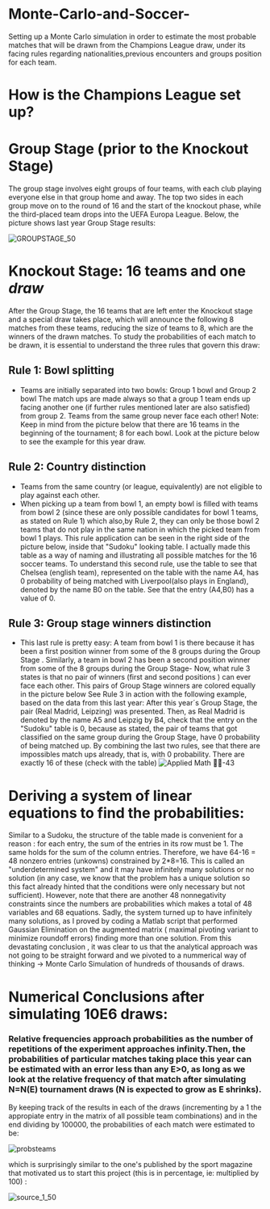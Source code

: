 # Monte-Carlo-and-Soccer-
Setting up a Monte Carlo simulation in order to estimate the most probable matches that will be drawn from the Champions League draw, under its facing rules regarding nationalities,previous encounters and groups position for each team.

# How is the Champions League set up?
# Group Stage (prior to the Knockout Stage)
The group stage involves eight groups of four teams, with each club playing everyone else in that group home and away. The top two sides in each group move on to the round of 16 and the start of the knockout phase, while the third-placed team drops into the UEFA Europa League.
Below, the picture shows last year Group Stage results:

![GROUPSTAGE_50](https://user-images.githubusercontent.com/97905110/217606580-79847af6-e18d-4149-8134-5fcfc7afc5d7.jpg)

# Knockout Stage: 16 teams and one *draw*
After the Group Stage, the 16 teams that are left enter the Knockout stage and a special draw takes place, which will announce the following 8 matches from these teams, reducing the size of teams to 8, which are the winners of the drawn matches. To study the probabilities of each match to be drawn, it is essential to understand the three rules that govern this draw:
## Rule 1: Bowl splitting
* Teams are initially separated into two bowls: Group 1 bowl and Group 2 bowl
The match ups are made always so that a group 1 team ends up facing another one (if further rules mentioned later are also satisfied) from group 2. Teams from the same group never face each other! 
Note: Keep in mind from the picture below that there are 16 teams in the beginning of the tournament; 8 for each bowl. Look at the picture below to see the example for this year draw.

## Rule 2: Country distinction
* Teams from the same country (or league, equivalently) are not eligible to play against each other.
* When picking up a team from bowl 1, an empty bowl is filled with teams from bowl 2 (since these are only possible candidates for bowl 1 teams, as stated on Rule 1) which also,by Rule 2, they can only be those bowl 2 teams that do not play in the same nation in which the picked team from bowl 1 plays. This rule application can be seen in the right side of the picture below, inside that "Sudoku" looking table. I actually made this table as a way of naming and illustrating all possible matches for the 16 soccer teams. To understand this second rule, use the table to see that Chelsea (english team), represented on the table with the name A4, has 0 probability of being matched with Liverpool(also plays in England), denoted by the name B0 on the table. See that the entry (A4,B0) has a value of 0.

## Rule 3: Group stage winners distinction
* This last rule is pretty easy: A team from bowl 1 is there because it has been a first position winner from some of the 8 groups during the Group Stage . Similarly, a team in bowl 2 has been a second position winner from some of the 8 groups during the Group Stage- Now, what rule 3 states is that no pair of winners (first and second positions ) can ever face each other. This pairs of Group Stage winners are colored equally in the picture below
See Rule 3 in action with the following example, based on the data from this last year:
After this year´s Group Stage, the pair (Real Madrid, Leipzing) was presented. Then, as Real Madrid is denoted by the name A5 and Leipzig by B4, check that the entry on the "Sudoku" table is 0, because as stated, the pair of teams that got classified on the same group during the Group Stage, have 0 probability of being matched up.
By combining the last two rules, see that there are impossibles match ups already, that is, with 0 probability. There are exactly 16 of these (check with the table)
![Applied Math 🔗🔗-43](https://user-images.githubusercontent.com/97905110/217595741-010f23b6-3763-4f64-b885-e5fb9de40399.jpg)

# Deriving a system of linear equations to find the probabilities:
Similar to a Sudoku, the structure of the table made is convenient for a reason : for each entry, the sum of the entries in its row must be 1. The same holds for the sum of the column entries. Therefore, we have 64-16 = 48 nonzero entries (unkowns) constrained by 2*8=16. This is called an "underdetermined system" and it may have infinitely many solutions or no solution (in any case, we know that the problem has a unique solution so this fact already hinted that the conditions were only necessary but not sufficient). However, note that there are another 48 nonnegativity constraints since the numbers are probabilities which makes a total of 48 variables and 68 equations.
Sadly, the system turned up to have infinitely many solutions, as I proved by coding a Matlab script that performed Gaussian Elimination on the augmented matrix ( maximal pivoting variant to minimize roundoff errors) finding more than one solution.
From this devastating conclusion , it was clear to us that the analytical approach was not going to be straight forward and we pivoted to a nummerical way of thinking -> Monte Carlo Simulation of hundreds of thousands of draws.

# Numerical Conclusions after simulating 10E6 draws:

### Relative frequencies approach probabilities as the number of repetitions of the experiment approaches infinity.Then, the probabilities of particular matches taking place this year can be estimated with an error less than any E>0, as long as we look at the relative frequency of that match after simulating N=N(E) tournament draws (N is expected to grow as E shrinks).
By keeping track of the results in each of the draws (incrementing by a 1 the appropiate entry in the matrix of all possible team combinations) and in the end dividing by 100000, the  probabilities of each match were estimated to be:

![probsteams](https://user-images.githubusercontent.com/97905110/217650644-6b33bf8a-108d-45d4-976d-63db1c11c23e.png)

which is surprisingly similar to the one's published by the sport magazine that motivated us to start this project (this is in percentage, ie: multiplied by 100) :

![source_1_50](https://user-images.githubusercontent.com/97905110/217651668-124cbfbf-33f5-40c0-b9c4-1d13cfbebb8f.jpg)

